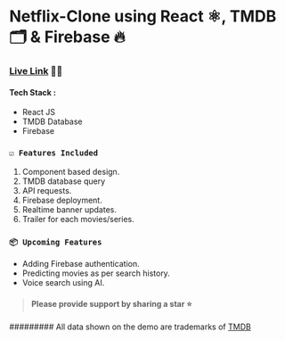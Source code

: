 # Netflix-Clone using React ⚛️, TMDB 🗂️  & Firebase 🔥

### [Live Link](https://netflix-clone-e85d3.web.app/) 🚀🚀

#### Tech Stack :
- React JS
- TMDB Database
- Firebase

### `☑️ Features Included`

1. Component based design.
2. TMDB database query
3. API requests.
5. Firebase deployment.
6. Realtime banner updates.
7. Trailer for each movies/series.

### `📦 Upcoming Features`
- Adding Firebase authentication.
- Predicting movies as per search history.
- Voice search using AI.

 > #### Please provide support by sharing a star ⭐

######### All data shown on the demo are trademarks of [TMDB](https://www.themoviedb.org/)
